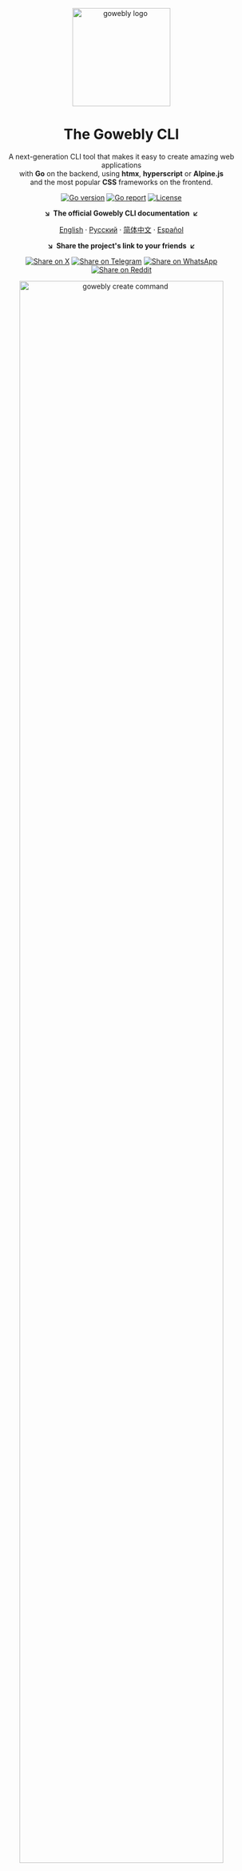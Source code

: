 <div align="center">

<a href="https://gowebly.org" target="_blank" title="Go to the Gowebly CLI website"><img width="196px" alt="gowebly logo" src="https://raw.githubusercontent.com/gowebly/.github/main/images/gowebly-logo.svg"></a>

<a name="readme-top"></a>

# The Gowebly CLI

A next-generation CLI tool that makes it easy to create amazing web applications<br/>with **Go** on the backend, using **htmx**, **hyperscript** or **Alpine.js**<br/>and the most popular **CSS** frameworks on the frontend.

[![Go version][go_version_img]][go_dev_url]
[![Go report][go_report_img]][go_report_url]
[![License][repo_license_img]][repo_license_url]

**&searr;&nbsp;&nbsp;The official Gowebly CLI documentation&nbsp;&nbsp;&swarr;**

[English][docs_url] · [Русский][docs_ru_url] · [简体中文][docs_zh_hk_url] · [Español][docs_es_url]

**&searr;&nbsp;&nbsp;Share the project's link to your friends&nbsp;&nbsp;&swarr;**

[![Share on X][x_share_img]][x_share_url]
[![Share on Telegram][telegram_share_img]][telegram_share_url]
[![Share on WhatsApp][whatsapp_share_img]][whatsapp_share_url]
[![Share on Reddit][reddit_share_img]][reddit_share_url]

<a href="https://gowebly.org" target="_blank" title="Go to the Gowebly CLI website"><img width="90%" alt="gowebly create command" src="https://raw.githubusercontent.com/gowebly/.github/main/images/gowebly_create.gif"></a>

</div>

## ✨ Features

- 100% **free** and **open source** under the [Apache 2.0][repo_license_url] license;
- For **any** developer's level of knowledge and technical expertise, as the intelligent CLI does most of the routine project setup for you, creates an understandable structure, and prepares code for use and deployment in production;
- Cross-platform and multi-architecture allows **successful running** on any GNU/Linux distros, Microsoft Windows (including WSL) and Apple macOS;
- [**Well-documented**][docs_url], includes translations in **many other languages** ([Русский][docs_ru_url], [简体中文][docs_zh_hk_url], [Español][docs_es_url]);
- Enables you to **start a new project faster** with [Go][go_url], [htmx][htmx_url], [hyperscript][hyperscript_url] or [Alpine.js][alpinejs_url] libraries;
- Supports the built-in [net/http][go_net_http_url] package and the most popular **Go web frameworks and routers** out of the box, such as [Fiber][fiber_url], [Gin][gin_url], [Echo][echo_url], [Chi][chi_url] and [HttpRouter][httprouter_url];
- Supports the most popular **CSS frameworks** out of the box, such as [Tailwind CSS][tailwindcss_url], [daisyUI][daisyui_url], [Flowbite][flowbite_url], [UnoCSS][unocss_url], [Bootstrap][bootstrap_url] and [Bulma][bulma_url];
- Supports a way to build HTML for the htmx projects with Go using the [Templ][templ_url] package;
- Supports a **live-reload** mode for your Go code and frontend files using [Air][air_url] tool;
- Ready to install as **PWA** (Progressive Web App) in your browser or mobile device;
- Has a library of **user-friendly** [helpers][gowebly_helpers_url] for your Go code.

## ⚡️ Quick start

> [!NOTE]
> If you are looking for a version of the **Gowebly** CLI below `v2.0.0`, it's in [this][repo_branch_v1_url] branch.

First, [download][go_download_url] and install **Go**. Version `1.22.0` (or higher) is required.

Now, you can use the **Gowebly** CLI without installation. Just run it with [`go run`][go_run_url] to create a new project:

```console
go run github.com/gowebly/gowebly/v2@latest create
```

That's it! 🔥 A wonderful web application has been created in the current folder.

<div align="right">

[&nwarr; Back to top](#readme-top)

</div>

### 🍺 Homebrew-way to quick start

GNU/Linux and Apple macOS users available way to install **Gowebly** CLI via [Homebrew][brew_url].

Tap a new formula:

```console
brew tap gowebly/tap
```

Install:

```console
brew install gowebly/tap/gowebly
```

<div align="right">

[&nwarr; Back to top](#readme-top)

</div>

### 📦 Other way to quick start

Download ready-made `exe` files for Windows, `deb` (for Debian, Ubuntu), `rpm` (for CentOS, Fedora), `apk` (for Alpine), or Arch Linux packages from the [Releases][repo_releases_url] page.

<div align="right">

[&nwarr; Back to top](#readme-top)

</div>

## 📖 Complete user guide

I always treasure your time and want you to start building really great web products on this awesome technology stack as soon as possible! Therefore, to get a complete guide to use and understand the basic principles of the **Gowebly** CLI, we have prepared a comprehensive explanation of the project in this 📖 [**Complete user guide**][docs_url].

<a href="https://gowebly.org" target="_blank" title="Go to the Gowebly's Complete user guide"><img width="480px" alt="gowebly docs banner" src="https://raw.githubusercontent.com/gowebly/.github/main/images/gowebly-docs-banner.svg"></a>

I have taken care to make it **as comfortable as possible** for you to learn this wonderful tool, so each CLI command has a sufficient textual description, as well as a visual diagram of how it works.

> [!IMPORTANT]
> Don't forget to switch the documentation to your language to make it even more comfortable to learn new knowledge! Supported languages: [English][docs_url], [Русский][docs_ru_url], [简体中文][docs_zh_hk_url], [Español][docs_es_url].

<div align="right">

[&nwarr; Back to top](#readme-top)

</div>

### The learning path

It's highly recommended to start exploring with short articles "[**What is Gowebly CLI?**](https://gowebly.org/getting-started)" and "[**How does it work?**](https://gowebly.org/getting-started/how-does-it-work)" to understand the basic principle and the main components built into the **Gowebly** CLI.

Next steps are:

1. [Install the CLI to your system](https://gowebly.org/complete-user-guide/installation)
2. [Start creating a new project](https://gowebly.org/complete-user-guide/create-new-project)
3. [Running your project locally](https://gowebly.org/complete-user-guide/run-your-project)

Hope you find answers to all of your questions! 😉

<div align="right">

[&nwarr; Back to top](#readme-top)

</div>

## 🎯 Motivation to create

Tell me, how often have you had to start a new project from scratch and had to make painful manual configurations? 🤔 Especially, when you are just getting acquainted with a new technology or stack, where everything is new to you.

For many developers, _including me_, this process is as tedious and even depressing as possible, and doesn't carry any useful workload. It is a **very** frustrating process that can push any developer away from technology a lot.

Why not just give all that awful manual work to machines? Let them do all the hard work for us, and we will just create awesome web products and not have to think about build and deploy.

That's why the **Gowebly** CLI was born. It allows you to start a new project faster with **Go**, **htmx**, **hyperscript** or **Alpine.js**, **Templ** and the most popular **CSS** frameworks.

I am here to save you from this routine pain! ✨

<div align="right">

[&nwarr; Back to top](#readme-top)

</div>

## 🏆 A win-win cooperation

If you liked the **Gowebly** CLI and found it useful for your tasks, please click a 👁️ **Watch** button to avoid missing notifications about new versions, and give it a 🌟 **GitHub Star**!

It really **motivates** me to make this product **even** better.

<img width="100%" alt="gowebly star and watch" src="https://github.com/gowebly/gowebly/assets/11155743/6f92ec26-1fe3-44c6-9a13-3abd3ffa58eb">

And now, I invite you to participate in this project! Let's work **together** to create and popularize the **most useful** tool for developers on the web today.

- [Issues][repo_issues_url]: ask questions and submit your features.
- [Pull requests][repo_pull_request_url]: send your improvements to the current codebase.
- [Discussions][repo_discussions_url]: discuss and share your ideas.
- Share the project's link to your friends on [X (Twitter)][x_share_url], [Telegram][telegram_share_url], [WhatsApp][whatsapp_share_url], [Reddit][reddit_share_url].
- Say a few words about the project on your social networks and blogs ([Dev.to][dev_to_url], [Medium][medium_url], [Хабр][habr_url], and so on).

Your PRs, issues & any words are welcome! Thank you 😘

<div align="right">

[&nwarr; Back to top](#readme-top)

</div>

### 🌟 Stargazers

<picture>
  <source media="(prefers-color-scheme: dark)" srcset="https://api.star-history.com/svg?repos=gowebly/gowebly&type=Date&theme=dark"/>
  <source media="(prefers-color-scheme: light)" srcset="https://api.star-history.com/svg?repos=gowebly/gowebly&type=Date"/>
  <img width="100%" alt="The Gowebly CLI star history chart" src="https://api.star-history.com/svg?repos=gowebly/gowebly&type=Date"/>
</picture>

## ⚠️ License

[`The Gowebly CLI`][repo_url] is free and open-source software licensed under the [Apache 2.0 License][repo_license_url], created and supported by [Vic Shóstak][author_url] with 🩵 for people and robots. Official logo distributed under the [Creative Commons License][repo_cc_license_url] (CC BY-SA 4.0 International).

<!-- Go links -->

[go_url]: https://go.dev
[go_download_url]: https://golang.org/dl/
[go_run_url]: https://pkg.go.dev/cmd/go#hdr-Compile_and_run_Go_program
[go_install_url]: https://golang.org/cmd/go/#hdr-Compile_and_install_packages_and_dependencies
[go_report_url]: https://goreportcard.com/report/github.com/gowebly/gowebly/v2
[go_report_img]: https://img.shields.io/badge/Go_report-A+-success?style=for-the-badge&logo=none
[go_dev_url]: https://pkg.go.dev/github.com/gowebly/gowebly/v2
[go_version_img]: https://img.shields.io/badge/Go-1.22+-00ADD8?style=for-the-badge&logo=go

<!-- Repository links -->

[repo_url]: https://github.com/gowebly/gowebly
[repo_branch_v1_url]: https://github.com/gowebly/gowebly/tree/v1
[repo_issues_url]: https://github.com/gowebly/gowebly/issues
[repo_pull_request_url]: https://github.com/gowebly/gowebly/pulls
[repo_discussions_url]: https://github.com/gowebly/gowebly/discussions
[repo_releases_url]: https://github.com/gowebly/gowebly/releases
[repo_license_url]: https://github.com/gowebly/gowebly/blob/main/LICENSE
[repo_license_img]: https://img.shields.io/badge/license-Apache_2.0-red?style=for-the-badge&logo=none
[repo_cc_license_url]: https://creativecommons.org/licenses/by-sa/4.0/

<!-- Docs links -->

[docs_url]: https://gowebly.org
[docs_ru_url]: https://gowebly.org/ru/
[docs_zh_hk_url]: https://gowebly.org/zh_HK/
[docs_es_url]: https://gowebly.org/es/

<!-- Author links -->

[author_url]: https://github.com/koddr

<!-- Readme links -->

[go_net_http_url]: https://pkg.go.dev/net/http
[fiber_url]: https://github.com/gofiber/fiber
[gin_url]: https://github.com/gin-gonic/gin
[echo_url]: https://github.com/labstack/echo
[chi_url]: https://github.com/go-chi/chi
[httprouter_url]: https://github.com/julienschmidt/httprouter
[htmx_url]: https://htmx.org
[hyperscript_url]: https://hyperscript.org
[alpinejs_url]: https://alpinejs.dev
[tailwindcss_url]: https://github.com/tailwindlabs/tailwindcss
[daisyui_url]: https://github.com/saadeghi/daisyui
[flowbite_url]: https://github.com/themesberg/flowbite
[unocss_url]: https://github.com/unocss/unocss
[bootstrap_url]: https://github.com/twbs/bootstrap
[bulma_url]: https://github.com/jgthms/bulma
[templ_url]: https://github.com/a-h/templ
[air_url]: https://github.com/cosmtrek/air
[gowebly_helpers_url]: https://github.com/gowebly/helpers
[brew_url]: https://brew.sh

<!-- Social links -->

[dev_to_url]: https://dev.to
[medium_url]: https://medium.com
[habr_url]: https://habr.com
[x_share_url]: https://x.com/intent/tweet?hashtags=gowebly%2Cgo%2Chtmx&text=A%20next-generation%20CLI%20tool%20to%20easily%20build%20amazing%20web%20applications%20with%20Go%20on%20the%20backend%2C%20using%20htmx%20%26%20hyperscript%20and%20the%20most%20popular%20CSS%20frameworks%20on%20the%20frontend.&url=https%3A%2F%2Fgowebly.org
[telegram_share_url]: https://t.me/share/url?text=A%20next-generation%20CLI%20tool%20to%20easily%20build%20amazing%20web%20applications%20with%20Go%20on%20the%20backend%2C%20using%20htmx%20%26%20hyperscript%20and%20the%20most%20popular%20CSS%20frameworks%20on%20the%20frontend.%20%23gowebly%20%23go%20%23htmx&url=https%3A%2F%2Fgowebly.org
[whatsapp_share_url]: https://api.whatsapp.com/send?text=A%20next-generation%20CLI%20tool%20to%20easily%20build%20amazing%20web%20applications%20with%20Go%20on%20the%20backend%2C%20using%20htmx%20%26%20hyperscript%20and%20the%20most%20popular%20CSS%20frameworks%20on%20the%20frontend.%20https%3A%2F%2Fgowebly.org
[reddit_share_url]: https://www.reddit.com/submit?title=A%20next-generation%20CLI%20tool%20to%20easily%20build%20amazing%20web%20applications%20with%20Go%20on%20the%20backend%2C%20using%20htmx%20%26%20hyperscript%20and%20the%20most%20popular%20CSS%20frameworks%20on%20the%20frontend.%20%23gowebly%20%23go%20%23htmx&url=https%3A%2F%2Fgowebly.org
[x_share_img]: https://img.shields.io/badge/x_(twitter)-black?style=for-the-badge&logo=x
[telegram_share_img]: https://img.shields.io/badge/telegram-black?style=for-the-badge&logo=telegram
[whatsapp_share_img]: https://img.shields.io/badge/whatsapp-black?style=for-the-badge&logo=whatsapp
[reddit_share_img]: https://img.shields.io/badge/reddit-black?style=for-the-badge&logo=reddit
